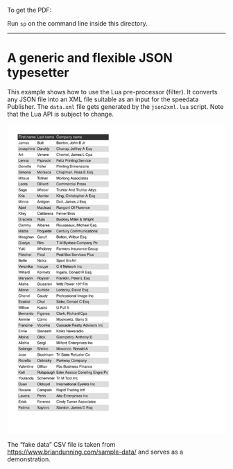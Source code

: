 To get the PDF:

Run `sp` on the command line inside this directory.

----

# A generic and flexible JSON typesetter

This example shows how to use the Lua pre-processor (filter). It converts any JSON file into an XML file suitable as an input for the
speedata Publisher. The `data.xml` file gets generated by the `json2xml.lua` script. Note that the Lua API is subject to change.


![Image of the result](firstpage.png)

The “fake data” CSV file is taken from https://www.briandunning.com/sample-data/ and serves as a demonstration.
